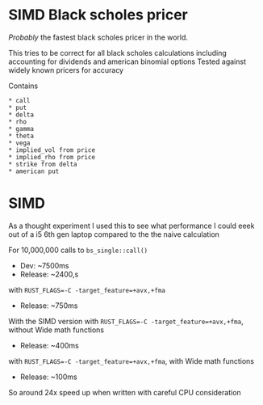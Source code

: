 # SIMD Black scholes pricer
*Probably* the fastest black scholes pricer in the world.

This tries to be correct for all black scholes calculations including accounting for dividends and american binomial options
Tested against widely known pricers for accuracy

Contains 

    * call
    * put
    * delta
    * rho
    * gamma
    * theta
    * vega
    * implied_vol from price
    * implied_rho from price
    * strike from delta
    * american put

# SIMD

As a thought experiment I used this to see what performance I could eeek out of a i5 6th gen laptop compared to the the naive calculation

For 10,000,000 calls to `bs_single::call()`

* Dev: ~7500ms
* Release: ~2400,s

with `RUST_FLAGS=-C -target_feature=+avx,+fma`
* Release: ~750ms

With the SIMD version
with `RUST_FLAGS=-C -target_feature=+avx,+fma`, without Wide math functions
* Release: ~400ms

with `RUST_FLAGS=-C -target_feature=+avx,+fma`, with Wide math functions
* Release: ~100ms

So around 24x speed up when written with careful CPU consideration